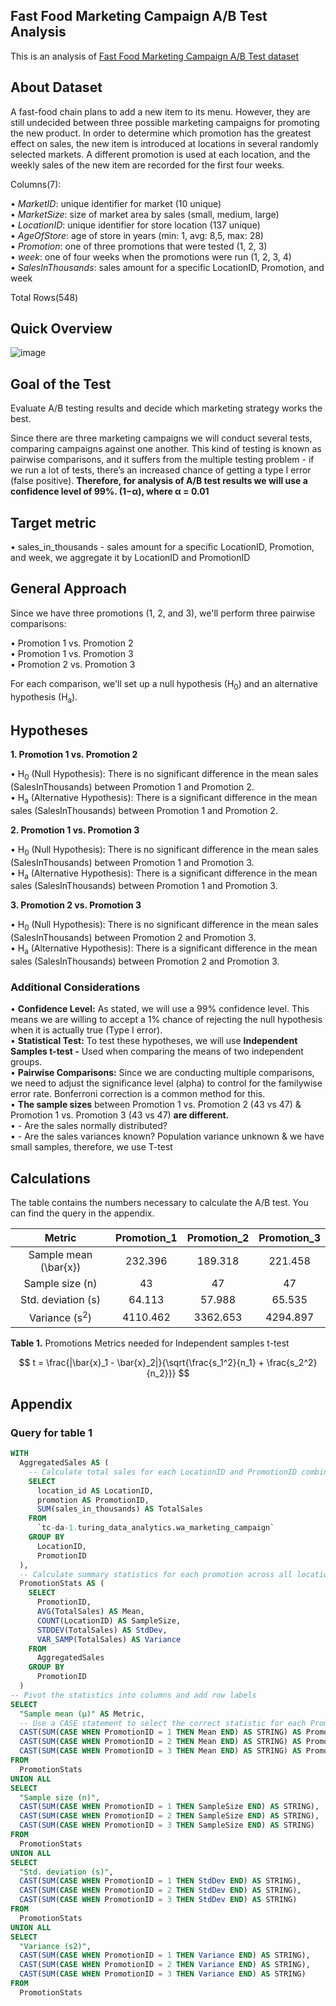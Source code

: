 ## Fast Food Marketing Campaign A/B Test Analysis

This is an analysis of [Fast Food Marketing Campaign A/B Test dataset](https://www.kaggle.com/datasets/chebotinaa/fast-food-marketing-campaign-ab-test)

## About Dataset

A fast-food chain plans to add a new item to its menu. However, they are still undecided between three possible marketing campaigns for promoting the new product. 
In order to determine which promotion has the greatest effect on sales, the new item is introduced at locations in several randomly selected markets. 
A different promotion is used at each location, and the weekly sales of the new item are recorded for the first four weeks.

Columns(7):  

• *MarketID*: unique identifier for market (10 unique)  
• *MarketSize*: size of market area by sales (small, medium, large)  
• *LocationID*: unique identifier for store location (137 unique)  
• *AgeOfStore*: age of store in years (min: 1, avg: 8,5, max: 28)  
• *Promotion*: one of three promotions that were tested (1, 2, 3)  
• *week*: one of four weeks when the promotions were run (1, 2, 3, 4)  
• *SalesInThousands*: sales amount for a specific LocationID, Promotion, and week 

Total Rows(548)

## Quick Overview

![image](https://github.com/user-attachments/assets/421150d3-8b9f-4eea-a7ba-67f764c9f1a0)

## Goal of the Test

Evaluate A/B testing results and decide which marketing strategy works the best.

Since there are three marketing campaigns we will conduct several tests, comparing campaigns against one another. 
This kind of testing is known as pairwise comparisons, and it suffers from the multiple testing problem - if we run a lot of tests, there’s an increased chance of getting a type I error (false positive). 
**Therefore, for analysis of A/B test results we will use a confidence level of 99%. (1−α), where α = 0.01**

## Target metric

• sales_in_thousands - sales amount for a specific LocationID, Promotion, and week, we aggregate it by LocationID and PromotionID

## General Approach

Since we have three promotions (1, 2, and 3), we'll perform three pairwise comparisons:

• Promotion 1 vs. Promotion 2  
• Promotion 1 vs. Promotion 3  
• Promotion 2 vs. Promotion 3  

For each comparison, we'll set up a null hypothesis (H<sub>0</sub>) and an alternative hypothesis (H<sub>a</sub>).

## Hypotheses

**1. Promotion 1 vs. Promotion 2**

• H<sub>0</sub> (Null Hypothesis): There is no significant difference in the mean sales (SalesInThousands) between Promotion 1 and Promotion 2.  
• H<sub>a</sub> (Alternative Hypothesis): There is a significant difference in the mean sales (SalesInThousands) between Promotion 1 and Promotion 2.  

**2. Promotion 1 vs. Promotion 3**

• H<sub>0</sub> (Null Hypothesis): There is no significant difference in the mean sales (SalesInThousands) between Promotion 1 and Promotion 3.   
• H<sub>a</sub> (Alternative Hypothesis): There is a significant difference in the mean sales (SalesInThousands) between Promotion 1 and Promotion 3.  


**3. Promotion 2 vs. Promotion 3**

• H<sub>0</sub> (Null Hypothesis): There is no significant difference in the mean sales (SalesInThousands) between Promotion 2 and Promotion 3.  
• H<sub>a</sub> (Alternative Hypothesis): There is a significant difference in the mean sales (SalesInThousands) between Promotion 2 and Promotion 3.  

### Additional Considerations

• **Confidence Level:** As stated, we will use a 99% confidence level. This means we are willing to accept a 1% chance of rejecting the null hypothesis when it is actually true (Type I error).  
• **Statistical Test:** To test these hypotheses, we will use **Independent Samples t-test -** Used when comparing the means of two independent groups.  
• **Pairwise Comparisons:** Since we are conducting multiple comparisons, we need to adjust the significance level (alpha) to control for the familywise error rate. Bonferroni correction is a common method for this.  
• **The sample sizes** between Promotion 1 vs. Promotion 2 (43 vs 47) & Promotion 1 vs. Promotion 3 (43 vs 47) **are different.**  
• - Are the sales normally distributed?  
• - Are the sales variances known? Population variance unknown & we have small samples, therefore, we use T-test  

## Calculations

The table contains the numbers necessary to calculate the A/B test. You can find the query in the appendix.

| Metric | Promotion_1 | Promotion_2 | Promotion_3 |
| :-------: | :-----: | :-----: | :-----: |
| Sample mean (\bar{x}) | 232.396 | 189.318 | 221.458 |
| Sample size (n) | 43 | 47 | 47 |
| Std. deviation (s) | 64.113 | 57.988 | 65.535 |
| Variance (s<sup>2</sup>) | 4110.462 | 3362.653 | 4294.897 |


**Table 1.** Promotions Metrics needed for Independent samples t-test


$$ t = \frac{|\bar{x}_1 - \bar{x}_2|}{\sqrt{\frac{s_1^2}{n_1} + \frac{s_2^2}{n_2}}} $$




## Appendix

### Query for table 1

```sql
WITH
  AggregatedSales AS (
    -- Calculate total sales for each LocationID and PromotionID combination
    SELECT
      location_id AS LocationID,
      promotion AS PromotionID,
      SUM(sales_in_thousands) AS TotalSales
    FROM
      `tc-da-1.turing_data_analytics.wa_marketing_campaign`
    GROUP BY
      LocationID,
      PromotionID
  ),
  -- Calculate summary statistics for each promotion across all locations
  PromotionStats AS (
    SELECT
      PromotionID,
      AVG(TotalSales) AS Mean,
      COUNT(LocationID) AS SampleSize,
      STDDEV(TotalSales) AS StdDev,
      VAR_SAMP(TotalSales) AS Variance
    FROM
      AggregatedSales
    GROUP BY
      PromotionID
  )
-- Pivot the statistics into columns and add row labels
SELECT
  "Sample mean (μ)" AS Metric,
  -- Use a CASE statement to select the correct statistic for each PromotionID
  CAST(SUM(CASE WHEN PromotionID = 1 THEN Mean END) AS STRING) AS Promotion_1,
  CAST(SUM(CASE WHEN PromotionID = 2 THEN Mean END) AS STRING) AS Promotion_2,
  CAST(SUM(CASE WHEN PromotionID = 3 THEN Mean END) AS STRING) AS Promotion_3
FROM
  PromotionStats
UNION ALL
SELECT
  "Sample size (n)",
  CAST(SUM(CASE WHEN PromotionID = 1 THEN SampleSize END) AS STRING),
  CAST(SUM(CASE WHEN PromotionID = 2 THEN SampleSize END) AS STRING),
  CAST(SUM(CASE WHEN PromotionID = 3 THEN SampleSize END) AS STRING)
FROM
  PromotionStats
UNION ALL
SELECT
  "Std. deviation (s)",
  CAST(SUM(CASE WHEN PromotionID = 1 THEN StdDev END) AS STRING),
  CAST(SUM(CASE WHEN PromotionID = 2 THEN StdDev END) AS STRING),
  CAST(SUM(CASE WHEN PromotionID = 3 THEN StdDev END) AS STRING)
FROM
  PromotionStats
UNION ALL
SELECT
  "Variance (s2)",
  CAST(SUM(CASE WHEN PromotionID = 1 THEN Variance END) AS STRING),
  CAST(SUM(CASE WHEN PromotionID = 2 THEN Variance END) AS STRING),
  CAST(SUM(CASE WHEN PromotionID = 3 THEN Variance END) AS STRING)
FROM
  PromotionStats
```
